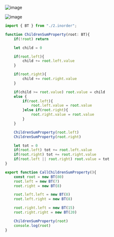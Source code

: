 ![image](https://github.com/user-attachments/assets/c9a34119-79b6-488b-9f04-b1aed57ea097)

![image](https://github.com/user-attachments/assets/3f9039b4-0d68-47d3-bbc9-5ffbf1168ea8)

```ts
import { BT } from "./2.inorder";

function ChildrenSumProperty(root: BT){
    if(!root) return 

    let child = 0

    if(root.left){
        child += root.left.value
    }

    if(root.right){
        child += root.right.value
    }

    if(child >= root.value) root.value = child
    else {
        if(root.left){
            root.left.value = root.value
        }else if(root.right){
            root.right.value = root.value
        }
    }

    ChildrenSumProperty(root.left)
    ChildrenSumProperty(root.right)

    let tot = 0
    if(root.left) tot += root.left.value
    if(root.right) tot += root.right.value
    if(root.left || root.right) root.value = tot
}

export function CallChildrenSumProperty(){
    const root = new BT(80)
    root.left = new BT(7)
    root.right = new BT(8)

    root.left.left = new BT(8)
    root.left.right = new BT(8)

    root.right.left = new BT(15)
    root.right.right = new BT(20)

    ChildrenSumProperty(root)
    console.log(root)
}
```

